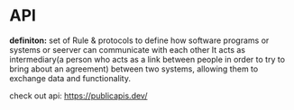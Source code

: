 # API
**definiton:** set of Rule & protocols to define how software programs or systems or seerver can communicate with each other It acts as intermediary(a person who acts as a link between people in order to try to bring about an agreement) between two systems, allowing them to exchange data and functionality.


check out api: https://publicapis.dev/
